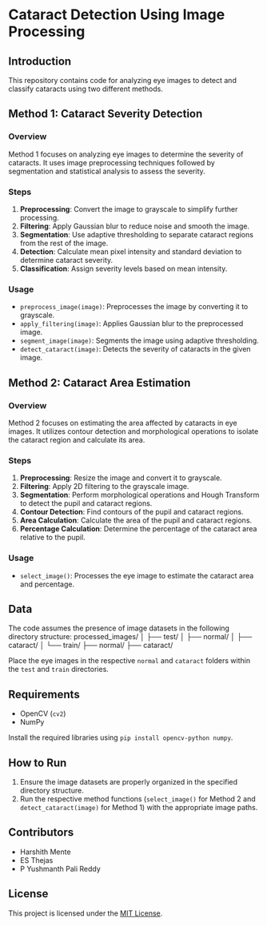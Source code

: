 # Cataract Detection Using Image Processing

## Introduction

This repository contains code for analyzing eye images to detect and classify cataracts using two different methods.

## Method 1: Cataract Severity Detection

### Overview

Method 1 focuses on analyzing eye images to determine the severity of cataracts. It uses image preprocessing techniques followed by segmentation and statistical analysis to assess the severity.

### Steps

1. **Preprocessing**: Convert the image to grayscale to simplify further processing.
2. **Filtering**: Apply Gaussian blur to reduce noise and smooth the image.
3. **Segmentation**: Use adaptive thresholding to separate cataract regions from the rest of the image.
4. **Detection**: Calculate mean pixel intensity and standard deviation to determine cataract severity.
5. **Classification**: Assign severity levels based on mean intensity.

### Usage

- `preprocess_image(image)`: Preprocesses the image by converting it to grayscale.
- `apply_filtering(image)`: Applies Gaussian blur to the preprocessed image.
- `segment_image(image)`: Segments the image using adaptive thresholding.
- `detect_cataract(image)`: Detects the severity of cataracts in the given image.

## Method 2: Cataract Area Estimation

### Overview

Method 2 focuses on estimating the area affected by cataracts in eye images. It utilizes contour detection and morphological operations to isolate the cataract region and calculate its area.

### Steps

1. **Preprocessing**: Resize the image and convert it to grayscale.
2. **Filtering**: Apply 2D filtering to the grayscale image.
3. **Segmentation**: Perform morphological operations and Hough Transform to detect the pupil and cataract regions.
4. **Contour Detection**: Find contours of the pupil and cataract regions.
5. **Area Calculation**: Calculate the area of the pupil and cataract regions.
6. **Percentage Calculation**: Determine the percentage of the cataract area relative to the pupil.

### Usage

- `select_image()`: Processes the eye image to estimate the cataract area and percentage.

## Data

The code assumes the presence of image datasets in the following directory structure:
processed_images/
│
├── test/
│ ├── normal/
│ ├── cataract/
│
└── train/
├── normal/
├── cataract/


Place the eye images in the respective `normal` and `cataract` folders within the `test` and `train` directories.

## Requirements

- OpenCV (`cv2`)
- NumPy

Install the required libraries using `pip install opencv-python numpy`.

## How to Run

1. Ensure the image datasets are properly organized in the specified directory structure.
2. Run the respective method functions (`select_image()` for Method 2 and `detect_cataract(image)` for Method 1) with the appropriate image paths.

## Contributors

- Harshith Mente
- ES Thejas
- P Yushmanth Pali Reddy

## License

This project is licensed under the [MIT License](LICENSE).


